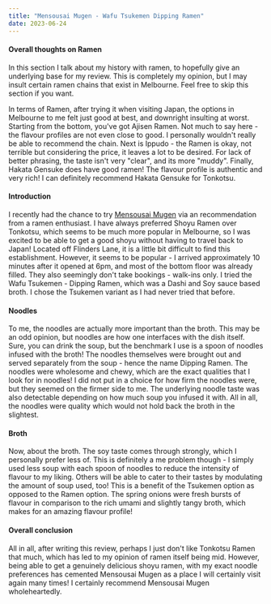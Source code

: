 ```yaml
---
title: "Mensousai Mugen - Wafu Tsukemen Dipping Ramen"
date: 2023-06-24
---
```

#### Overall thoughts on Ramen
In this section I talk about my history with ramen, to hopefully give an underlying base for my review. This is completely my opinion, but I may insult certain ramen chains that exist in Melbourne. Feel free to skip this section if you want.

In terms of Ramen, after trying it when visiting Japan, the options in Melbourne to me felt just good at best, and downright insulting at worst. Starting from the bottom, you've got Ajisen Ramen. Not much to say here - the flavour profiles are not even close to good. I personally wouldn't really be able to recommend the chain. Next is Ippudo - the Ramen is okay, not terrible but considering the price, it leaves a lot to be desired. For lack of better phrasing, the taste isn't very "clear", and its more "muddy". Finally, Hakata Gensuke does have good ramen! The flavour profile is authentic and very rich! I can definitely recommend Hakata Gensuke for Tonkotsu.

#### Introduction
I recently had the chance to try [Mensousai Mugen](http://www.mensousaimugen.com/) via an recommendation from a ramen enthusiast. I have always preferred Shoyu Ramen over Tonkotsu, which seems to be much more popular in Melbourne, so I was excited to be able to get a good shoyu without having to travel back to Japan! Located off Flinders Lane, it is a little bit difficult to find this establishment. However, it seems to be popular - I arrived approximately 10 minutes after it opened at 6pm, and most of the bottom floor was already filled. They also seemingly don't take bookings - walk-ins only. I tried the Wafu Tsukemen - Dipping Ramen, which was a Dashi and Soy sauce based broth. I chose the Tsukemen variant as I had never tried that before.

#### Noodles
To me, the noodles are actually more important than the broth. This may be an odd opinion, but noodles are how one interfaces with the dish itself. Sure, you can drink the soup, but the benchmark I use is a spoon of noodles infused with the broth! The noodles themselves were brought out and served separately from the soup - hence the name Dipping Ramen. The noodles were wholesome and chewy, which are the exact qualities that I look for in noodles! I did not put in a choice for how firm the noodles were, but they seemed on the firmer side to me. The underlying noodle taste was also detectable depending on how much soup you infused it with. All in all, the noodles were quality which would not hold back the broth in the slightest.

#### Broth
Now, about the broth. The soy taste comes through strongly, which I personally prefer less of. This is definitely a me problem though - I simply used less soup with each spoon of noodles to reduce the intensity of flavour to my liking. Others will be able to cater to their tastes by modulating the amount of soup used, too! This is a benefit of the Tsukemen option as opposed to the Ramen option. The spring onions were fresh bursts of flavour in comparison to the rich umami and slightly tangy broth, which makes for an amazing flavour profile!

#### Overall conclusion
All in all, after writing this review, perhaps I just don't like Tonkotsu Ramen that much, which has led to my opinion of ramen itself being mid. However, being able to get a genuinely delicious shoyu ramen, with my exact noodle preferences has cemented Mensousai Mugen as a place I will certainly visit again many times! I certainly recommend Mensousai Mugen wholeheartedly.